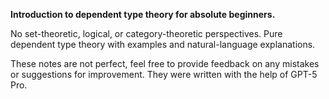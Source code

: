 **Introduction to dependent type theory for absolute beginners.** 

No set-theoretic, logical, or category-theoretic perspectives. Pure dependent type theory with examples and natural-language explanations.

These notes are not perfect, feel free to provide feedback on any mistakes or suggestions for improvement.
They were written with the help of GPT-5 Pro.
